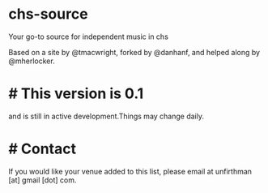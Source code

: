 # chs-source
Your go-to source for independent music in chs

Based on a site by @tmacwright, forked by @danhanf, and helped along by @mherlocker.

# # This version is 0.1

and is still in active development.Things may change daily.

# # Contact

If you would like your venue added to this list, please email at unfirthman [at] gmail [dot] com.
